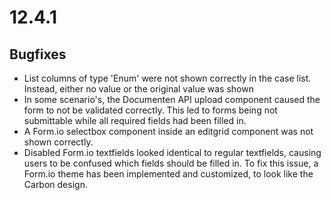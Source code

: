 # 12.4.1

## Bugfixes

* List columns of type 'Enum' were not shown correctly in the case list. Instead, either no value or the original value was shown
* In some scenario's, the Documenten API upload component caused the form to not be validated correctly. This led to forms being not submittable while all required fields had been filled in.
* A Form.io selectbox component inside an editgrid component was not shown correctly.
* Disabled Form.io textfields looked identical to regular textfields, causing users to be confused which fields should be filled in. To fix this issue, a Form.io theme has been implemented and customized, to look like the Carbon design.

